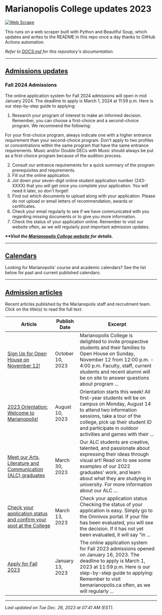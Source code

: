 # Marianopolis College updates 2023

[![Web Scrape](https://github.com/cw118/mari-updates/actions/workflows/scrape.yml/badge.svg)](https://github.com/cw118/mari-updates/actions/workflows/scrape.yml)

This runs on a web scraper built with Python and Beautiful Soup, which updates and writes to the README in this repo once a day thanks to GitHub Actions automation.

*Refer to [DOCS.md](DOCS.md) for this repository's documentation.*

---

## [Admissions updates](https://www.bemarianopolis.ca/admissions/updates/)




### Fall 2024 Admissions
The online application system for Fall 2024 admissions will open in mid January 2024. The deadline to apply is March 1, 2024 at 11:59 p.m. 
Here is our step-by-step guide to applying:
1. Research your program of interest to make an informed decision. Remember, you can choose a first-choice and a second-choice program. We recommend the following: 

For your first-choice program, always indicate one with a higher entrance requirement than your second-choice program. 
Don't apply to two profiles or concentrations within the same program that have the same entrance requirements. 
Music and/or Double DECs with Music should always be put as a first-choice program because of the audition process. 

2. Consult our entrance requirements for a quick summary of the program prerequisites and requirements.
3. Fill out the online application. 
4. Jot down your seven-digit online student application number (243-XXXX) that you will get once you complete your application. You will need it later, so don't forget!
5. Find out which documents to upload along with your application. Please do not upload or email letters of recommendation, awards or certificates. 
6. Check your email regularly to see if we have communicated with you regarding missing documents or to give you more information.
7. Check the status of your application online. 
Remember to visit our website often, as we will regularly post important admission updates.

***\*\*Visit the [Marianopolis College website](https://www.bemarianopolis.ca/admissions/updates/) for details.***

---

## [Calendars](https://www.marianopolis.edu/campus-life/calendar/)

Looking for Marianopolis' course and academic calendars? See the list below for past and current published calendars:


---

## [Admission articles](https://www.bemarianopolis.ca/category/admissions/)

Recent articles published by the Marianopolis staff and recruitment team. Click on the title(s) to read the full text:

| Article | Publish Date | Excerpt |
| ------- | ------------ | ------- |
| [Sign Up for Open House on November 12!](https://www.bemarianopolis.ca/sign-up-for-open-house-on-november-12/) | October 10, 2023 | Marianopolis College is delighted to invite prospective students and their families to Open House on Sunday, November 12 from 12:00 p.m. - 4:00 p.m. Faculty, staff, current students and recent alumni will be on site to answer questions about program ... |
| [2023 Orientation: Welcome to Marianopolis!](https://www.bemarianopolis.ca/2023-orientation-welcome-to-marianopolis/) | August 10, 2023 | Orientation starts this week! All first-year students will be on campus on Monday, August 14 to attend two information sessions, take a tour of the college, pick up their student ID and participate in outdoor activities and games with their ... |
| [Meet our Arts, Literature and Communication (ALC) graduates](https://www.bemarianopolis.ca/meet-our-arts-literature-and-communication-alc-students/) | March 30, 2023 | Our ALC students are creative, talented, and passionate about expressing their ideas through visual art! Read on to see some examples of our 2022 graduates' work, and learn about what they are studying in university. For more information about our ALC ... |
| [Check your application status and confirm your spot at the College](https://www.bemarianopolis.ca/check-status-confirm/) | March 13, 2023 | Check your application status Checking the status of your application is easy. Simply go to the Omnivox portal. If your file has been evaluated, you will see the decision. If it has not yet been evaluated, it will say “in ... |
| [Apply for Fall 2023](https://www.bemarianopolis.ca/apply/) | January 13, 2023 | The online application system for Fall 2023 admissions opened on January 16, 2023. The deadline to apply is March 1, 2023 at 11:59 p.m. Here is our step-by-step guide to applying: Remember to visit bemarianopolis.ca often, as we will regularly ... |

---

*Last updated on Tue Dec. 26, 2023 at 07:41 AM (EST).*
